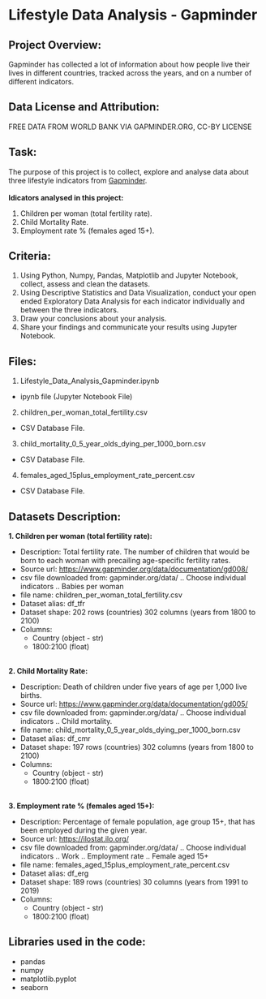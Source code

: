 # Lifestyle Data Analysis - Gapminder

## Project Overview:
Gapminder has collected a lot of information about how people live their lives in different countries, tracked across the years, and on a number of different indicators.


## Data License and Attribution:
FREE DATA FROM WORLD BANK VIA GAPMINDER.ORG, CC-BY LICENSE


## Task:
The purpose of this project is to collect, explore and analyse data about three lifestyle indicators from [Gapminder](https://www.gapminder.org/data/).<br><br>
<b>Idicators analysed in this project:</b><br>
1. Children per woman (total fertility rate).
2. Child Mortality Rate.
3. Employment rate % (females aged 15+).


## Criteria:
1. Using Python, Numpy, Pandas, Matplotlib and Jupyter Notebook, collect, assess and clean the datasets.
2. Using Descriptive Statistics and Data Visualization, conduct your open ended Exploratory Data Analysis for each indicator individually and between the three indicators.
3. Draw your conclusions about your analysis.
4. Share your findings and communicate your results using Jupyter Notebook.


## Files:
1. Lifestyle_Data_Analysis_Gapminder.ipynb
- ipynb file (Jupyter Notebook File)
2. children_per_woman_total_fertility.csv
- CSV Database File.
3. child_mortality_0_5_year_olds_dying_per_1000_born.csv
- CSV Database File.
4. females_aged_15plus_employment_rate_percent.csv
- CSV Database File.


## Datasets Description:
<b>1. Children per woman (total fertility rate):</b>
- Description: Total fertility rate. The number of children that would be born to each woman with precailing age-specific fertility rates.
- Source url: https://www.gapminder.org/data/documentation/gd008/
- csv file downloaded from: gapminder.org/data/ .. Choose individual indicators .. Babies per woman
- file name: children_per_woman_total_fertility.csv
- Dataset alias: df_tfr
- Dataset shape: 202 rows (countries) 302 columns (years from 1800 to 2100)
- Columns:
    - Country (object - str)
    - 1800:2100 (float) <br><br>
 
 
<b>2. Child Mortality Rate:</b>
- Description: Death of children under five years of age per 1,000 live births.
- Source url: https://www.gapminder.org/data/documentation/gd005/
- csv file downloaded from: gapminder.org/data/ .. Choose individual indicators .. Child mortality.
- file name: child_mortality_0_5_year_olds_dying_per_1000_born.csv
- Dataset alias: df_cmr
- Dataset shape: 197 rows (countries) 302 columns (years from 1800 to 2100)
- Columns:
    - Country (object - str)
    - 1800:2100 (float) <br><br>


<b>3. Employment rate % (females aged 15+):</b>
- Description: Percentage of female population, age group 15+, that has been employed during the given year.
- Source url: https://ilostat.ilo.org/
- csv file downloaded from: gapminder.org/data/ .. Choose individual indicators .. Work .. Employment rate .. Female aged 15+
- file name: females_aged_15plus_employment_rate_percent.csv
- Dataset alias: df_erg
- Dataset shape: 189 rows (countries) 30 columns (years from 1991 to 2019)
- Columns:
    - Country (object - str)
    - 1800:2100 (float)


## Libraries used in the code:
- pandas
- numpy
- matplotlib.pyplot
- seaborn
